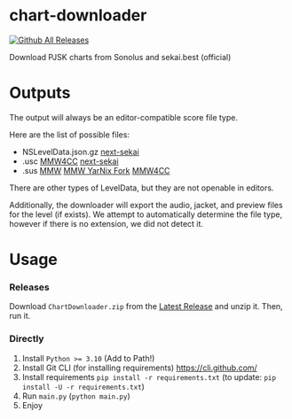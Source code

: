 # chart-downloader
[![Github All Releases](https://img.shields.io/github/downloads/UntitledCharts/chart-downloader/total.svg)]()

Download PJSK charts from Sonolus and sekai.best (official)

# Outputs
The output will always be an editor-compatible score file type.

Here are the list of possible files:
- NSLevelData.json.gz [next-sekai](https://next-sekai-editor.sonolus.com/)
- .usc [MMW4CC](https://github.com/sevenc-nanashi/MikuMikuWorld4CC) [next-sekai](https://next-sekai-editor.sonolus.com/)
- .sus [MMW](https://github.com/crash5band/MikuMikuWorld) [MMW YarNix Fork](https://github.com/YarNix/MikuMikuWorld) [MMW4CC](https://github.com/sevenc-nanashi/MikuMikuWorld4CC)

There are other types of LevelData, but they are not openable in editors.

Additionally, the downloader will export the audio, jacket, and preview files for the level (if exists). We attempt to automatically determine the file type, however if there is no extension, we did not detect it.

# Usage
### Releases
Download `ChartDownloader.zip` from the [Latest Release](https://github.com/UntitledCharts/chart-downloader/releases/latest) and unzip it. Then, run it.
### Directly
1. Install `Python >= 3.10` (Add to Path!)
2. Install Git CLI (for installing requirements) https://cli.github.com/
3. Install requirements `pip install -r requirements.txt` (to update: `pip install -U -r requirements.txt`)
4. Run `main.py` (`python main.py`)
5. Enjoy